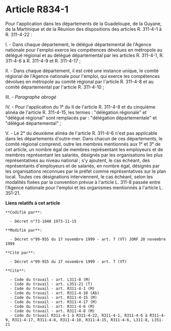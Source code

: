 # Article R834-1

Pour l'application dans les départements de la Guadeloupe, de la Guyane, de la Martinique et de la Réunion des dispositions
des articles R. 311-4-1 à R. 311-4-22 :

I. - Dans chaque département, le délégué départemental de l'Agence nationale pour l'emploi exerce les compétences dévolues en
métropole au délégué régional et au délégué départemental par les articles R. 311-4-1, R. 311-4-6 à R. 311-4-9 et R.
311-4-17 ;

II. - Dans chaque département, il est créé une instance unique, le comité régional de l'Agence nationale pour l'emploi, qui
exerce les compétences dévolues en métropole au comité régional par l'article R. 311-4-8 et au comité départemental par
l'article R. 311-4-10 ;

III. - *Paragraphe abrogé*

IV. - Pour l'application du 1° du II de l'article R. 311-4-8 et du cinquième alinéa de l'article R. 311-4-15, les termes :
"délégation régionale" et "délégué régional" sont remplacés par : "délégation départementale" et "délégué départemental" ;

V. - Le 2° du deuxième alinéa de l'article R. 311-4-6 n'est pas applicable dans les départements d'outre-mer. Dans chacun de
ces départements, le comité régional comprend, outre les membres mentionnés aux 1° et 3° de cet article, un nombre égal de
membres représentant les employeurs et de membres représentant les salariés, désignés par les organisations les plus
représentatives au niveau national ; s'y ajoutent, le cas échéant, des représentants d'employeurs et de salariés, en nombre
égal, désignés par les organisations reconnues par le préfet comme représentatives sur le plan local. Toutes ces désignations
interviennent, le cas échéant, selon les modalités fixées par la convention prévue à l'article L. 311-8 passée entre l'Agence
nationale pour l'emploi et les organismes mentionnés à l'article L. 351-21.

**Liens relatifs à cet article**

	**Codifié par**:

	  - Décret n°73-1048 1973-11-15

	**Modifié par**:

	  - Décret n°99-955 du 17 novembre 1999 - art. 7 (VT) JORF 20 novembre 1999

	**Cité par**:

	  - Décret n°99-955 du 17 novembre 1999 - art. 7 (VT)

	**Cite**:

	  - Code du travail - art. L311-8 (M)
	  - Code du travail - art. L351-21 (T)
	  - Code du travail - art. R311-4-1 (M)
	  - Code du travail - art. R311-4-10 (Ab)
	  - Code du travail - art. R311-4-15 (M)
	  - Code du travail - art. R311-4-17 (M)
	  - Code du travail - art. R311-4-6 (M)
	  - Code du travail - art. R311-4-8 (M)
	  - Code du travail R311-4-1 à R311-4-22, R311-4-1, R311-4-6 à R311-4-9, R311-4-17, R311-4-8, R311-4-10, R311-4-15, R311-4-6, L311-8, L351-21
